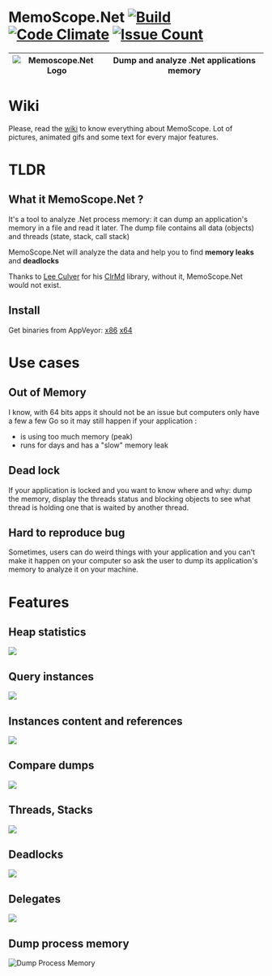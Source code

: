 # MemoScope.Net [![Build](https://ci.appveyor.com/api/projects/status/rri98ga4qy0v4384?svg=true)](https://ci.appveyor.com/project/fremag/memoscope-net) [![Code Climate](https://codeclimate.com/github/fremag/MemoScope.Net/badges/gpa.svg)](https://codeclimate.com/github/fremag/MemoScope.Net) [![Issue Count](https://codeclimate.com/github/fremag/MemoScope.Net/badges/issue_count.svg)](https://codeclimate.com/github/fremag/MemoScope.Net)

![Memoscope.Net Logo](https://raw.githubusercontent.com/fremag/MemoScope.Net/master/MemoScope/Icons/Logos/memoscope_logo.png) | Dump and analyze .Net applications memory
---------------------|-------------------------------------------
# Wiki
Please, read the [wiki](https://github.com/fremag/MemoScope.Net/wiki) to know everything about MemoScope.
Lot of pictures, animated gifs and some text for every major features.

# TLDR
## What it MemoScope.Net ?
It's a tool to analyze .Net process memory: it can dump an application's memory in a file and read it later.
The dump file contains all data (objects) and threads (state, stack, call stack)

MemoScope.Net will analyze the data and help you to find **memory leaks** and **deadlocks**

Thanks to [Lee Culver](https://github.com/leculver) for his [ClrMd](https://github.com/Microsoft/clrmd) library, without it, MemoScope.Net would not exist.

## Install
Get binaries from AppVeyor: [x86](https://ci.appveyor.com/api/projects/fremag/memoscope-net/artifacts/MemoScope_x86_Release.zip?job=Configuration%3A%20Release%3B%20Platform%3A%20x86) [x64](https://ci.appveyor.com/api/projects/fremag/memoscope-net/artifacts/MemoScope_x64_Release.zip?job=Configuration%3A%20Release%3B%20Platform%3A%20x64)

# Use cases
## Out of Memory
I know, with 64 bits apps it should not be an issue but computers only have a few a few Go so it may still happen if your application :
- is using too much memory (peak)
- runs for days and has a "slow" memory leak

## Dead lock
If your application is locked and you want to know where and why: dump the memory, display the threads status and blocking objects to see what thread is holding one that is waited by another thread.

## Hard to reproduce bug
Sometimes, users can do weird things with your application and you can't make it happen on your computer so ask the user to dump its application's memory to analyze it on your machine.

# Features
 
## Heap statistics
![](Screenshots/memoscope_typestats.png "")

## Query instances
![](Screenshots/memoscope_instances_filter.png "")

## Instances content and references
![](Screenshots/memoscope_instance_details.png "")

## Compare dumps
![](Screenshots/memoscope_dumpdiff.png "")

## Threads, Stacks
![](Screenshots/memoscope_threads.png "")

## Deadlocks
![](Screenshots/memoscope_deadlocks.png "")

## Delegates
![](Screenshots/memoscope_delegates.png "")

## Dump process memory
![Dump Process Memory](Screenshots/memoscope_process_dump.png "Dump your process when conditions are satisified")


